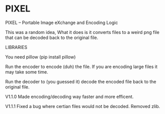 # PIXEL
PIXEL – Portable Image eXchange and Encoding Logic


This was a random idea,
What it does is it converts files to a weird png file that can be decoded back to the original file.


LIBRARIES

You need pillow (pip install pillow)

Run the encoder to encode (duh) the file. If you are encoding large files it may take some time.

Run the decoder to (you guessed it) decode the encoded file back to the original file.




V1.1.0
Made encoding/decoding way faster and more efficent.

V1.1.1
Fixed a bug where certian files would not be decoded. Removed zlib.
